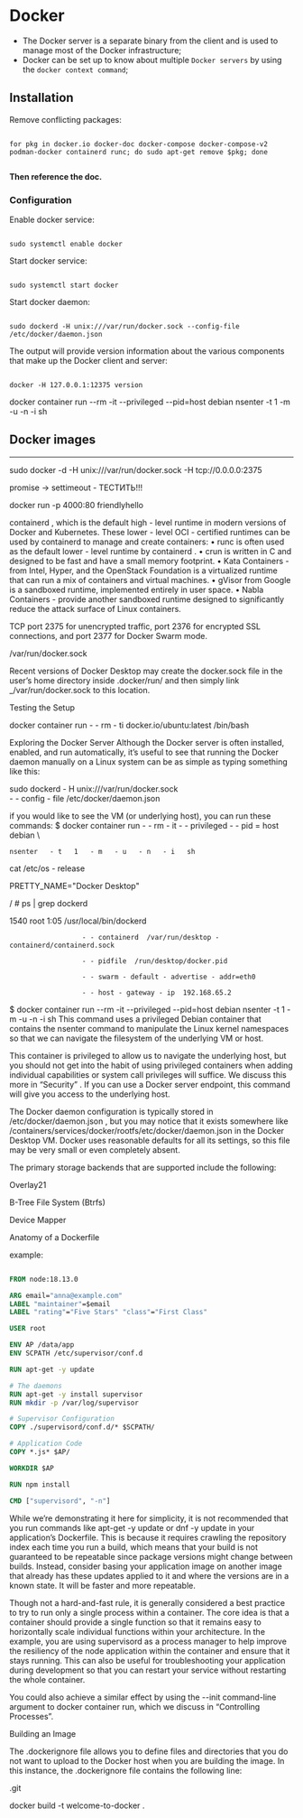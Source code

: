 # Docker

- The Docker server is a separate binary from the client and is used to manage most of the Docker infrastructure;
- Docker can be set up to know about multiple `Docker servers` by using the `docker context command`;

## Installation

Remove conflicting packages: 

```shell

for pkg in docker.io docker-doc docker-compose docker-compose-v2 podman-docker containerd runc; do sudo apt-get remove $pkg; done


```

**Then reference the doc.**

### Configuration

Enable docker service:

```shell

sudo systemctl enable docker

```

Start docker service:

```shell

sudo systemctl start docker

```

Start docker daemon:

```shell

sudo dockerd -H unix:///var/run/docker.sock --config-file /etc/docker/daemon.json

```

The output will provide version information about the various components that make up the Docker client and server:

```shell

docker -H 127.0.0.1:12375 version

```

docker container run --rm -it --privileged --pid=host debian nsenter -t 1 -m -u -n -i sh

## Docker images


-----

sudo docker -d -H unix:///var/run/docker.sock -H tcp://0.0.0.0:2375


promise -> settimeout - ТЕСТИТЬ!!!




docker run -p 4000:80 friendlyhello

containerd , which is the default high - level runtime in modern versions of Docker and Kubernetes.
These lower - level OCI - certified runtimes can be used by containerd to manage and create containers:
•  runc is often used as the default lower - level runtime by containerd .
•  crun is written in C and designed to be fast and have a small memory footprint.
•  Kata Containers - from Intel, Hyper, and the OpenStack Foundation is a virtualized runtime that can run a mix of containers and virtual machines.
•  gVisor from Google is a sandboxed runtime, implemented entirely in user space.
•  Nabla Containers - provide another sandboxed runtime designed to significantly reduce the attack surface of Linux containers.

TCP port 2375 for unencrypted traffic, port 2376 for encrypted SSL connections, and port 2377 for Docker Swarm mode.

/var/run/docker.sock

Recent versions of Docker Desktop may create the docker.sock file in the user’s home directory inside .docker/run/ and then simply link _/var/run/docker.sock to this location.







Testing the Setup

docker   container   run   - - rm   - ti   docker.io/ubuntu:latest   /bin/bash 


Exploring the Docker Server
Although the Docker server is often installed, enabled, and run automatically, it’s useful to see that running the Docker daemon manually on a Linux system can be as simple as typing something like this:

sudo   dockerd   - H   unix:///var/run/docker.sock   \
    - - config - file   /etc/docker/daemon.json


if you would like to see the VM (or underlying host), you can run these commands:
$  docker   container   run   - - rm   - it   - - privileged   - - pid = host   debian   \

    nsenter   - t   1   - m   - u   - n   - i   sh 



cat  /etc/os - release

PRETTY_NAME="Docker  Desktop"



/  #  ps  |  grep  dockerd

1540  root       1:05  /usr/local/bin/dockerd

                      - - containerd  /var/run/desktop - containerd/containerd.sock 

                      - - pidfile  /run/desktop/docker.pid 

                      - - swarm - default - advertise - addr=eth0 

                      - - host - gateway - ip  192.168.65.2 



$ docker container run --rm -it --privileged --pid=host debian nsenter -t 1 -m -u -n -i sh
This command uses a privileged Debian container that contains the nsenter command to manipulate the Linux kernel namespaces so that we can navigate the filesystem of the underlying VM or host.


This container is privileged to allow us to navigate the underlying host, but you should not get into the habit of using privileged containers when adding individual capabilities or system call privileges will suffice. We discuss this more in “Security” .
If you can use a Docker server endpoint, this command will give you access to the underlying host.

The Docker daemon configuration is typically stored in /etc/docker/daemon.json , but you may notice that it exists somewhere like /containers/services/docker/rootfs/etc/docker/daemon.json in the Docker Desktop VM. Docker uses reasonable defaults for all its settings, so this file may be very small or even completely absent.


The primary storage backends that are supported include the following:

Overlay21

B-Tree File System (Btrfs)

Device Mapper




Anatomy of a Dockerfile

example:

```dockerfile

FROM node:18.13.0

ARG email="anna@example.com"
LABEL "maintainer"=$email
LABEL "rating"="Five Stars" "class"="First Class"

USER root

ENV AP /data/app
ENV SCPATH /etc/supervisor/conf.d

RUN apt-get -y update

# The daemons
RUN apt-get -y install supervisor
RUN mkdir -p /var/log/supervisor

# Supervisor Configuration
COPY ./supervisord/conf.d/* $SCPATH/

# Application Code
COPY *.js* $AP/

WORKDIR $AP

RUN npm install

CMD ["supervisord", "-n"]


```


While we’re demonstrating it here for simplicity, it is not recommended that you run commands like apt-get -y update or dnf -y update in your application’s Dockerfile. This is because it requires crawling the repository index each time you run a build, which means that your build is not guaranteed to be repeatable since package versions might change between builds. Instead, consider basing your application image on another image that already has these updates applied to it and where the versions are in a known state. It will be faster and more repeatable.

Though not a hard-and-fast rule, it is generally considered a best practice to try to run only a single process within a container. The core idea is that a container should provide a single function so that it remains easy to horizontally scale individual functions within your architecture. In the example, you are using supervisord as a process manager to help improve the resiliency of the node application within the container and ensure that it stays running. This can also be useful for troubleshooting your application during development so that you can restart your service without restarting the whole container.

You could also achieve a similar effect by using the --init command-line argument to docker container run, which we discuss in “Controlling Processes”.



Building an Image

The .dockerignore file allows you to define files and directories that you do not want to upload to the Docker host when you are building the image. In this instance, the .dockerignore file contains the following line:

.git


docker build -t welcome-to-docker .

